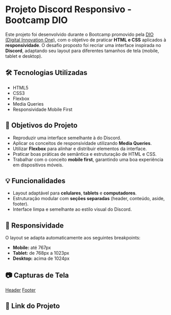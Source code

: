 # Projeto Discord Responsivo - Bootcamp DIO

Este projeto foi desenvolvido durante o Bootcamp promovido pela [DIO (Digital Innovation One)](https://www.dio.me/), com o objetivo de praticar **HTML e CSS** aplicados à **responsividade**. O desafio proposto foi recriar uma interface inspirada no **Discord**, adaptando seu layout para diferentes tamanhos de tela (mobile, tablet e desktop).

## 🛠️ Tecnologias Utilizadas

- HTML5
- CSS3
- Flexbox
- Media Queries
- Responsividade Mobile First

## 🎯 Objetivos do Projeto

- Reproduzir uma interface semelhante à do Discord.
- Aplicar os conceitos de responsividade utilizando **Media Queries**.
- Utilizar **Flexbox** para alinhar e distribuir elementos da interface.
- Praticar boas práticas de semântica e estruturação de HTML e CSS.
- Trabalhar com o conceito **mobile first**, garantindo uma boa experiência em dispositivos móveis.

## 💡 Funcionalidades

- Layout adaptável para **celulares**, **tablets** e **computadores**.
- Estruturação modular com **seções separadas** (header, conteúdo, aside, footer).
- Interface limpa e semelhante ao estilo visual do Discord.

## 📱 Responsividade

O layout se adapta automaticamente aos seguintes breakpoints:

- **Mobile:** até 767px
- **Tablet:** de 768px a 1023px
- **Desktop:** acima de 1024px

## 📷 Capturas de Tela
[Header](assets/images/HeaderFinal..jpg)
[Footer](assets/images/Footer..jpg)

## 📎 Link do Projeto